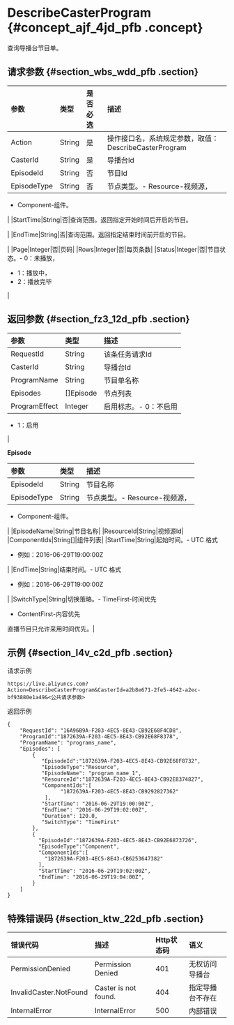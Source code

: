 # DescribeCasterProgram {#concept_ajf_4jd_pfb .concept}

查询导播台节目单。

## 请求参数 {#section_wbs_wdd_pfb .section}

|参数|类型|是否必选|描述|
|:-|:-|:---|:-|
|Action|String|是|操作接口名，系统规定参数，取值：DescribeCasterProgram|
|CasterId|String|是|导播台Id|
|EpisodeId|String|否|节目Id|
|EpisodeType|String|否|节点类型。-   Resource-视频源，
-   Component-组件。

|
|StartTime|String|否|查询范围。返回指定开始时间后开启的节目。

|
|EndTime|String|否|查询范围。返回指定结束时间前开启的节目。

|
|Page|Integer|否|页码|
|Rows|Integer|否|每页条数|
|Status|Integer|否|节目状态。-   0：未播放，
-   1：播放中，
-   2：播放完毕

|

## 返回参数 {#section_fz3_12d_pfb .section}

|参数|类型|描述|
|:-|:-|:-|
|RequestId|String|该条任务请求Id|
|CasterId|String|导播台Id|
|ProgramName|String|节目单名称|
|Episodes|\[\]Episode|节点列表|
|ProgramEffect|Integer|启用标志。-   0：不启用
-   1：启用

|

**Episode**

|参数|类型|描述|
|:-|:-|:-|
|EpisodeId|String|节目名称|
|EpisodeType|String|节点类型。-   Resource-视频源，
-   Component-组件。

|
|EpisodeName|String|节目名称|
|ResourceId|String|视频源Id|
|ComponentIds|String\[\]|组件列表|
|StartTime|String|起始时间。-   UTC 格式
-   例如：2016-06-29T19:00:00Z

|
|EndTime|String|结束时间。-   UTC 格式
-   例如：2016-06-29T19:00:00Z

|
|SwitchType|String|切换策略。-   TimeFirst-时间优先
-   ContentFirst-内容优先

直播节目只允许采用时间优先。|

## 示例 {#section_l4v_c2d_pfb .section}

请求示例

```
https://live.aliyuncs.com?Action=DescribeCasterProgram&CasterId=a2b8e671-2fe5-4642-a2ec-bf93880e1a49&<公共请求参数>
```

返回示例

```
{
    "RequestId": "16A96B9A-F203-4EC5-8E43-CB92E68F4CD8",
    "ProgramId":"1872639A-F203-4EC5-8E43-CB92E68F8378",
    "ProgramName": "programs_name",
    "Episodes": [
        {
           "EpisodeId":"1872639A-F203-4EC5-8E43-CB92E68F8732",
           "EpisodeType":"Resource",
           "EpisodeName": "program_name_1",
           "ResourceId":"1872639A-F203-4EC5-8E43-CB92E8374827",
           "ComponentIds":[
                 "1872639A-F203-4EC5-8E43-CB9292827362"
            ],
           "StartTime": "2016-06-29T19:00:00Z",
           "EndTime": "2016-06-29T19:02:00Z",
           "Duration": 120.0,
           "SwitchType": "TimeFirst"
        },
        {
          "EpisodeId":"1872639A-F203-4EC5-8E43-CB92E6873726",
          "EpisodeType":"Component",
          "ComponentIds":[
            "1872639A-F203-4EC5-8E43-CB6253647382"
          ],
          "StartTime": "2016-06-29T19:02:00Z",
          "EndTime": "2016-06-29T19:04:00Z",
        }
    ]
}
```

## 特殊错误码 {#section_ktw_22d_pfb .section}

|错误代码|描述|Http状态码|语义|
|:---|:-|:------|:-|
|PermissionDenied|Permission Denied|401|无权访问导播台|
|InvalidCaster.NotFound|Caster is not found.|404|指定导播台不存在|
|InternalError|InternalError|500|内部错误|

